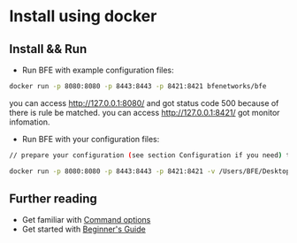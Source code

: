 # Install using docker

## Install && Run

- Run BFE with example configuration files:

```bash
docker run -p 8080:8080 -p 8443:8443 -p 8421:8421 bfenetworks/bfe
```

you can access http://127.0.0.1:8080/ and got status code 500 because of there is rule be matched.
you can access http://127.0.0.1:8421/ got monitor infomation.


- Run BFE with your configuration files:
```bash
// prepare your configuration (see section Configuration if you need) to dir /Users/BFE/conf

docker run -p 8080:8080 -p 8443:8443 -p 8421:8421 -v /Users/BFE/Desktop/log:/bfe/log -v /Users/BFE/Desktop/conf:/bfe/conf bfenetworks/bfe
```

## Further reading
- Get familiar with [Command options](../operation/command.md)
- Get started with [Beginner's Guide](../example/guide.md)

